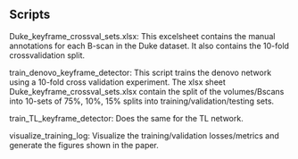 ## Scripts 
Duke_keyframe_crossval_sets.xlsx: This excelsheet contains the manual annotations for each B-scan in the Duke dataset. It also contains the 10-fold crossvalidation split. 

train_denovo_keyframe_detector: This script trains the denovo network using a 10-fold cross validation experiment. 
The xlsx sheet Duke_keyframe_crossval_sets.xlsx contain the split of the volumes/Bscans into 10-sets of 75%, 10%, 15% splits into training/validation/testing sets. 

train_TL_keyframe_detector: Does the same for the TL network.

visualize_training_log: Visualize the training/validation losses/metrics and generate the figures shown in the paper. 
